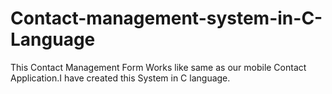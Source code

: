 # Contact-management-system-in-C-Language
This Contact Management Form Works like same as our mobile Contact Application.I have created this System in C language.
